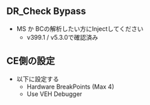 ## DR_Check Bypass
+ MS か BCの解析したい方にInjectしてください
	+ v399.1 / v5.3.0で確認済み

## CE側の設定
+ 以下に設定する
	+ Hardware BreakPoints (Max 4)
	+ Use VEH Debugger